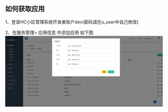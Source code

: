 ## 如何获取应用

1、登录HC小区管理系统开发者账户dev(密码请在u_user中自己修改)

2、在服务管理> 应用信息 中添加应用 如下图
![image](../images/api/001.png)